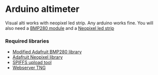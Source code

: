 # Arduino altimeter

Visual alti works with neopixel led strip. Any arduino works fine. You will also need a [BMP280 module](http://www.ebay.com/itm/BMP280-Pressure-Sensor-Module-High-Precision-Atmospheric-Arduino-Replace-BMP180-/201538104303?epid=581281548&hash=item2eec9b6bef:g:rR8AAOSwu1VW4CQC) and a [Neopixel led strip](http://www.ebay.com/itm/1M-To-5M-WS2812B-LED-Strip-5050-SMD-RGB-Light-60-144-LEDs-M-IC-5V-Lighting-Lamp-/132311838859?var=&hash=item1ece66708b:m:mPRwIKhzgvWfpK_8GtCFFQw)

### Required libraries
* [Modified Adafruit BMP280 library](https://github.com/EquipeRocket/Adafruit_BMP280_Library)
* [Adafruit Neopixel library](https://github.com/adafruit/Adafruit_NeoPixel)
* [SPIFFS upload tool](https://github.com/me-no-dev/arduino-esp32fs-plugin)
* [Webserver TNG](https://github.com/bbx10/WebServer_tng)
